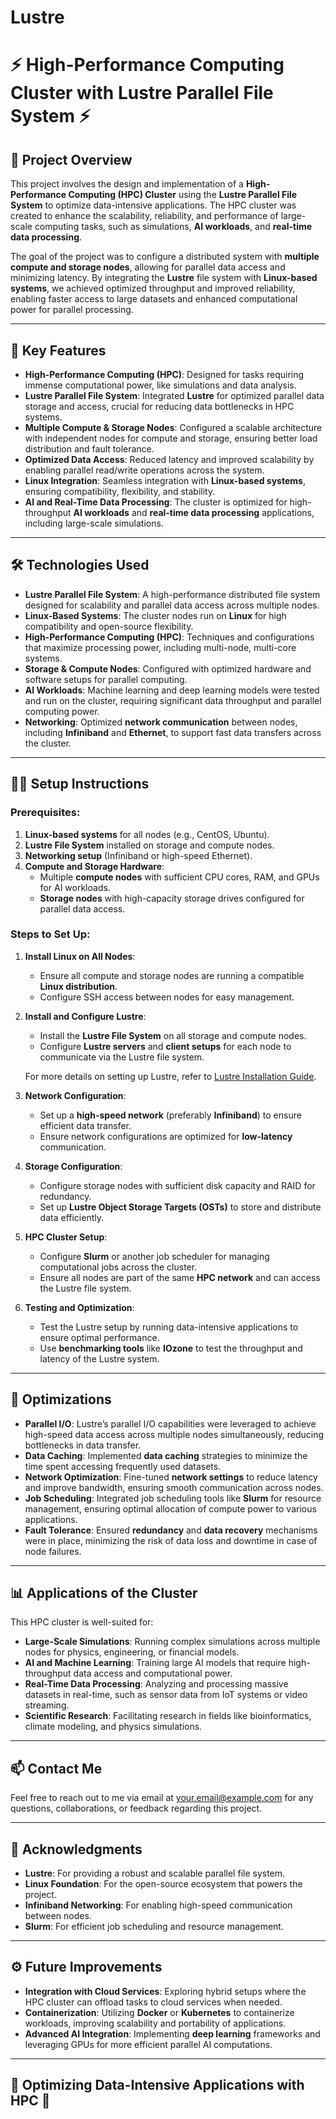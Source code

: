 # Lustre
# ⚡ **High-Performance Computing Cluster with Lustre Parallel File System** ⚡

## 📜 **Project Overview**

This project involves the design and implementation of a **High-Performance Computing (HPC) Cluster** using the **Lustre Parallel File System** to optimize data-intensive applications. The HPC cluster was created to enhance the scalability, reliability, and performance of large-scale computing tasks, such as simulations, **AI workloads**, and **real-time data processing**.

The goal of the project was to configure a distributed system with **multiple compute and storage nodes**, allowing for parallel data access and minimizing latency. By integrating the **Lustre** file system with **Linux-based systems**, we achieved optimized throughput and improved reliability, enabling faster access to large datasets and enhanced computational power for parallel processing.

---

## 🚀 **Key Features**

- **High-Performance Computing (HPC)**: Designed for tasks requiring immense computational power, like simulations and data analysis.
- **Lustre Parallel File System**: Integrated **Lustre** for optimized parallel data storage and access, crucial for reducing data bottlenecks in HPC systems.
- **Multiple Compute & Storage Nodes**: Configured a scalable architecture with independent nodes for compute and storage, ensuring better load distribution and fault tolerance.
- **Optimized Data Access**: Reduced latency and improved scalability by enabling parallel read/write operations across the system.
- **Linux Integration**: Seamless integration with **Linux-based systems**, ensuring compatibility, flexibility, and stability.
- **AI and Real-Time Data Processing**: The cluster is optimized for high-throughput **AI workloads** and **real-time data processing** applications, including large-scale simulations.

---

## 🛠 **Technologies Used**

- **Lustre Parallel File System**: A high-performance distributed file system designed for scalability and parallel data access across multiple nodes.
- **Linux-Based Systems**: The cluster nodes run on **Linux** for high compatibility and open-source flexibility.
- **High-Performance Computing (HPC)**: Techniques and configurations that maximize processing power, including multi-node, multi-core systems.
- **Storage & Compute Nodes**: Configured with optimized hardware and software setups for parallel computing.
- **AI Workloads**: Machine learning and deep learning models were tested and run on the cluster, requiring significant data throughput and parallel computing power.
- **Networking**: Optimized **network communication** between nodes, including **Infiniband** and **Ethernet**, to support fast data transfers across the cluster.

---

## 🧑‍💻 **Setup Instructions**

### Prerequisites:
1. **Linux-based systems** for all nodes (e.g., CentOS, Ubuntu).
2. **Lustre File System** installed on storage and compute nodes.
3. **Networking setup** (Infiniband or high-speed Ethernet).
4. **Compute and Storage Hardware**:
   - Multiple **compute nodes** with sufficient CPU cores, RAM, and GPUs for AI workloads.
   - **Storage nodes** with high-capacity storage drives configured for parallel data access.
   
### Steps to Set Up:

1. **Install Linux on All Nodes**:
   - Ensure all compute and storage nodes are running a compatible **Linux distribution**.
   - Configure SSH access between nodes for easy management.

2. **Install and Configure Lustre**:
   - Install the **Lustre File System** on all storage and compute nodes.
   - Configure **Lustre servers** and **client setups** for each node to communicate via the Lustre file system.
   
   For more details on setting up Lustre, refer to [Lustre Installation Guide](https://wiki.hpdd.intel.com/display/PUB/Lustre+Installation+Guide).

3. **Network Configuration**:
   - Set up a **high-speed network** (preferably **Infiniband**) to ensure efficient data transfer.
   - Ensure network configurations are optimized for **low-latency** communication.

4. **Storage Configuration**:
   - Configure storage nodes with sufficient disk capacity and RAID for redundancy.
   - Set up **Lustre Object Storage Targets (OSTs)** to store and distribute data efficiently.

5. **HPC Cluster Setup**:
   - Configure **Slurm** or another job scheduler for managing computational jobs across the cluster.
   - Ensure all nodes are part of the same **HPC network** and can access the Lustre file system.

6. **Testing and Optimization**:
   - Test the Lustre setup by running data-intensive applications to ensure optimal performance.
   - Use **benchmarking tools** like **IOzone** to test the throughput and latency of the Lustre system.

---

## 🔧 **Optimizations**

- **Parallel I/O**: Lustre’s parallel I/O capabilities were leveraged to achieve high-speed data access across multiple nodes simultaneously, reducing bottlenecks in data transfer.
- **Data Caching**: Implemented **data caching** strategies to minimize the time spent accessing frequently used datasets.
- **Network Optimization**: Fine-tuned **network settings** to reduce latency and improve bandwidth, ensuring smooth communication across nodes.
- **Job Scheduling**: Integrated job scheduling tools like **Slurm** for resource management, ensuring optimal allocation of compute power to various applications.
- **Fault Tolerance**: Ensured **redundancy** and **data recovery** mechanisms were in place, minimizing the risk of data loss and downtime in case of node failures.

---

## 📊 **Applications of the Cluster**

This HPC cluster is well-suited for:

- **Large-Scale Simulations**: Running complex simulations across multiple nodes for physics, engineering, or financial models.
- **AI and Machine Learning**: Training large AI models that require high-throughput data access and computational power.
- **Real-Time Data Processing**: Analyzing and processing massive datasets in real-time, such as sensor data from IoT systems or video streaming.
- **Scientific Research**: Facilitating research in fields like bioinformatics, climate modeling, and physics simulations.

---

## 📫 **Contact Me**

Feel free to reach out to me via email at [your.email@example.com](mailto:your.email@example.com) for any questions, collaborations, or feedback regarding this project.

---

## 🎉 **Acknowledgments**

- **Lustre**: For providing a robust and scalable parallel file system.
- **Linux Foundation**: For the open-source ecosystem that powers the project.
- **Infiniband Networking**: For enabling high-speed communication between nodes.
- **Slurm**: For efficient job scheduling and resource management.

---

## ⚙️ **Future Improvements**

- **Integration with Cloud Services**: Exploring hybrid setups where the HPC cluster can offload tasks to cloud services when needed.
- **Containerization**: Utilizing **Docker** or **Kubernetes** to containerize workloads, improving scalability and portability of applications.
- **Advanced AI Integration**: Implementing **deep learning** frameworks and leveraging GPUs for more efficient parallel AI computations.

---

## 🚀 **Optimizing Data-Intensive Applications with HPC** 🚀
